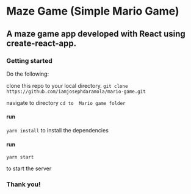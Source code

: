 # Maze Game (Simple Mario Game)

## A maze game app developed with React using create-react-app.

### Getting started

Do the following:

clone this repo to your local directory.
`git clone https://github.com/iamjosephdaramola/mario-game.git`

navigate to directory
`cd to  Mario game folder`

#### run

`yarn install`
to install the dependencies

#### run

`yarn start`

to start the server

### Thank you!
